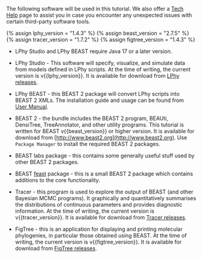 
The following software will be used in this tutorial. 
We also offer a [Tech Help](../tech-help.md) page to assist you 
in case you encounter any unexpected issues with certain third-party software tools.

{% assign lphy_version = "1.4.3" %}
{% assign beast_version = "2.7.5" %}
{% assign tracer_version = "1.7.2" %}
{% assign figtree_version = "1.4.3" %}

* LPhy Studio and LPhy BEAST require Java 17 or a later version.

* LPhy Studio - This software will specify, visualize, and simulate data from models 
  defined in LPhy scripts.
  At the time of writing, the current version is v{{lphy_version}}. 
  It is available for download from [LPhy releases](https://github.com/LinguaPhylo/linguaPhylo/releases).

* LPhy BEAST - this BEAST 2 package will convert LPhy scripts into BEAST 2 XMLs.
  The installation guide and usage can be found from [User Manual](https://linguaphylo.github.io/setup/).

* BEAST 2 - the bundle includes the BEAST 2 program, BEAUti, DensiTree, TreeAnnotator, 
  and other utility programs. 
  This tutorial is written for BEAST v{{beast_version}} or higher version. 
  It is available for download from [http://www.beast2.org](http://www.beast2.org).
  Use `Package Manager` to install the required BEAST 2 packages.

* BEAST labs package - this contains some generally useful stuff used by other BEAST 2 packages.

* BEAST [feast](https://github.com/tgvaughan/feast) package - this is a small BEAST 2 package 
  which contains additions to the core functionality. 

* Tracer - this program is used to explore the output of BEAST (and other Bayesian MCMC programs). 
  It graphically and quantitatively summarises the distributions of continuous parameters 
  and provides diagnostic information. 
  At the time of writing, the current version is v{{tracer_version}}. 
  It is available for download from [Tracer releases](https://github.com/beast-dev/tracer/releases).

* FigTree - this is an application for displaying and printing molecular phylogenies, 
  in particular those obtained using BEAST. 
  At the time of writing, the current version is v{{figtree_version}}. 
  It is available for download from [FigTree releases](https://github.com/rambaut/figtree/releases).
  